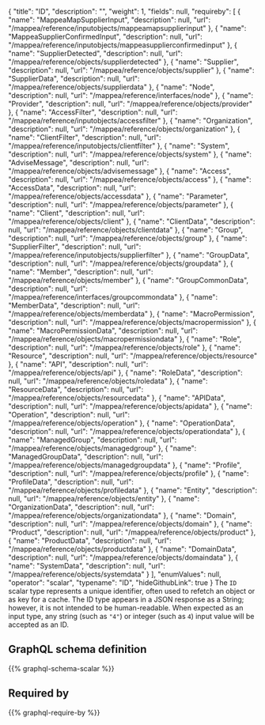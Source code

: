 {
  "title": "ID",
  "description": "",
  "weight": 1,
  "fields": null,
  "requireby": [
    {
      "name": "MappeaMapSupplierInput",
      "description": null,
      "url": "/mappea/reference/inputobjects/mappeamapsupplierinput"
    },
    {
      "name": "MappeaSupplierConfirmedInput",
      "description": null,
      "url": "/mappea/reference/inputobjects/mappeasupplierconfirmedinput"
    },
    {
      "name": "SupplierDetected",
      "description": null,
      "url": "/mappea/reference/objects/supplierdetected"
    },
    {
      "name": "Supplier",
      "description": null,
      "url": "/mappea/reference/objects/supplier"
    },
    {
      "name": "SupplierData",
      "description": null,
      "url": "/mappea/reference/objects/supplierdata"
    },
    {
      "name": "Node",
      "description": null,
      "url": "/mappea/reference/interfaces/node"
    },
    {
      "name": "Provider",
      "description": null,
      "url": "/mappea/reference/objects/provider"
    },
    {
      "name": "AccessFilter",
      "description": null,
      "url": "/mappea/reference/inputobjects/accessfilter"
    },
    {
      "name": "Organization",
      "description": null,
      "url": "/mappea/reference/objects/organization"
    },
    {
      "name": "ClientFilter",
      "description": null,
      "url": "/mappea/reference/inputobjects/clientfilter"
    },
    {
      "name": "System",
      "description": null,
      "url": "/mappea/reference/objects/system"
    },
    {
      "name": "AdviseMessage",
      "description": null,
      "url": "/mappea/reference/objects/advisemessage"
    },
    {
      "name": "Access",
      "description": null,
      "url": "/mappea/reference/objects/access"
    },
    {
      "name": "AccessData",
      "description": null,
      "url": "/mappea/reference/objects/accessdata"
    },
    {
      "name": "Parameter",
      "description": null,
      "url": "/mappea/reference/objects/parameter"
    },
    {
      "name": "Client",
      "description": null,
      "url": "/mappea/reference/objects/client"
    },
    {
      "name": "ClientData",
      "description": null,
      "url": "/mappea/reference/objects/clientdata"
    },
    {
      "name": "Group",
      "description": null,
      "url": "/mappea/reference/objects/group"
    },
    {
      "name": "SupplierFilter",
      "description": null,
      "url": "/mappea/reference/inputobjects/supplierfilter"
    },
    {
      "name": "GroupData",
      "description": null,
      "url": "/mappea/reference/objects/groupdata"
    },
    {
      "name": "Member",
      "description": null,
      "url": "/mappea/reference/objects/member"
    },
    {
      "name": "GroupCommonData",
      "description": null,
      "url": "/mappea/reference/interfaces/groupcommondata"
    },
    {
      "name": "MemberData",
      "description": null,
      "url": "/mappea/reference/objects/memberdata"
    },
    {
      "name": "MacroPermission",
      "description": null,
      "url": "/mappea/reference/objects/macropermission"
    },
    {
      "name": "MacroPermissionData",
      "description": null,
      "url": "/mappea/reference/objects/macropermissiondata"
    },
    {
      "name": "Role",
      "description": null,
      "url": "/mappea/reference/objects/role"
    },
    {
      "name": "Resource",
      "description": null,
      "url": "/mappea/reference/objects/resource"
    },
    {
      "name": "API",
      "description": null,
      "url": "/mappea/reference/objects/api"
    },
    {
      "name": "RoleData",
      "description": null,
      "url": "/mappea/reference/objects/roledata"
    },
    {
      "name": "ResourceData",
      "description": null,
      "url": "/mappea/reference/objects/resourcedata"
    },
    {
      "name": "APIData",
      "description": null,
      "url": "/mappea/reference/objects/apidata"
    },
    {
      "name": "Operation",
      "description": null,
      "url": "/mappea/reference/objects/operation"
    },
    {
      "name": "OperationData",
      "description": null,
      "url": "/mappea/reference/objects/operationdata"
    },
    {
      "name": "ManagedGroup",
      "description": null,
      "url": "/mappea/reference/objects/managedgroup"
    },
    {
      "name": "ManagedGroupData",
      "description": null,
      "url": "/mappea/reference/objects/managedgroupdata"
    },
    {
      "name": "Profile",
      "description": null,
      "url": "/mappea/reference/objects/profile"
    },
    {
      "name": "ProfileData",
      "description": null,
      "url": "/mappea/reference/objects/profiledata"
    },
    {
      "name": "Entity",
      "description": null,
      "url": "/mappea/reference/objects/entity"
    },
    {
      "name": "OrganizationData",
      "description": null,
      "url": "/mappea/reference/objects/organizationdata"
    },
    {
      "name": "Domain",
      "description": null,
      "url": "/mappea/reference/objects/domain"
    },
    {
      "name": "Product",
      "description": null,
      "url": "/mappea/reference/objects/product"
    },
    {
      "name": "ProductData",
      "description": null,
      "url": "/mappea/reference/objects/productdata"
    },
    {
      "name": "DomainData",
      "description": null,
      "url": "/mappea/reference/objects/domaindata"
    },
    {
      "name": "SystemData",
      "description": null,
      "url": "/mappea/reference/objects/systemdata"
    }
  ],
  "enumValues": null,
  "operator": "scalar",
  "typename": "ID",
  "hideGithubLink": true
}
The `ID` scalar type represents a unique identifier, often used to refetch an object or as key for a cache. The ID type appears in a JSON response as a String; however, it is not intended to be human-readable. When expected as an input type, any string (such as `"4"`) or integer (such as `4`) input value will be accepted as an ID.
## GraphQL schema definition

{{% graphql-schema-scalar %}}

## Required by

{{% graphql-require-by %}}
